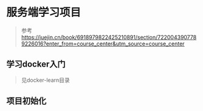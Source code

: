 # 服务端学习项目

> 参考 https://juejin.cn/book/6918979822425210891/section/7220043907789226016?enter_from=course_center&utm_source=course_center

## 学习docker入门

> 见docker-learn目录

## 项目初始化
